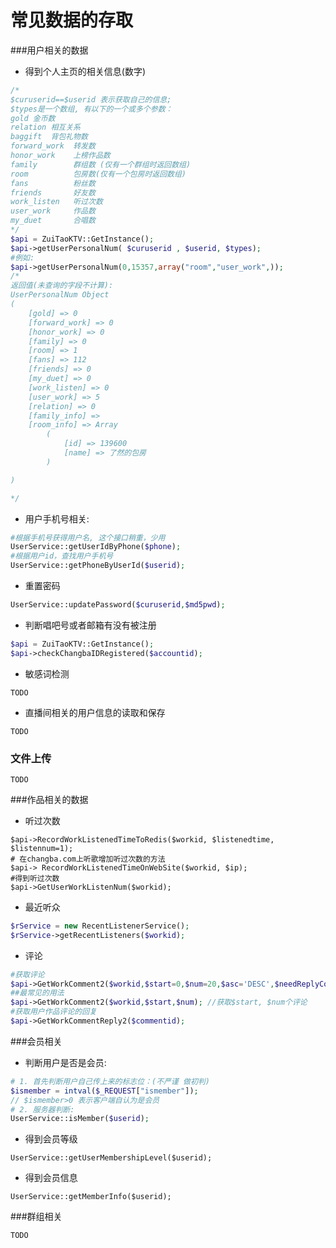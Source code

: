 常见数据的存取
====
###用户相关的数据
 - 得到个人主页的相关信息(数字)

```php
/*
$curuserid==$userid 表示获取自己的信息;
$types是一个数组, 有以下的一个或多个参数：
gold 金币数
relation 相互关系
baggift  背包礼物数
forward_work  转发数
honor_work    上榜作品数
family        群组数 (仅有一个群组时返回数组)
room          包房数(仅有一个包房时返回数组)
fans          粉丝数
friends       好友数
work_listen   听过次数
user_work     作品数
my_duet       合唱数
*/
$api = ZuiTaoKTV::GetInstance();
$api->getUserPersonalNum( $curuserid , $userid, $types);
#例如:
$api->getUserPersonalNum(0,15357,array("room","user_work",));
/*
返回值(未查询的字段不计算):
UserPersonalNum Object
(
    [gold] => 0
    [forward_work] => 0
    [honor_work] => 0
    [family] => 0
    [room] => 1
    [fans] => 112
    [friends] => 0
    [my_duet] => 0
    [work_listen] => 0
    [user_work] => 5
    [relation] => 0
    [family_info] => 
    [room_info] => Array
        (
            [id] => 139600
            [name] => 了然的包房
        )

)

*/
```
- 用户手机号相关:
```php
#根据手机号获得用户名, 这个接口稍重，少用
UserService::getUserIdByPhone($phone);
#根据用户id，查找用户手机号
UserService::getPhoneByUserId($userid);
```

- 重置密码
```php
UserService::updatePassword($curuserid,$md5pwd);
```
- 判断唱吧号或者邮箱有没有被注册
```php
$api = ZuiTaoKTV::GetInstance();
$api->checkChangbaIDRegistered($accountid);
```
- 敏感词检测
 
`TODO`

- 直播间相关的用户信息的读取和保存

`TODO`

### 文件上传

`TODO`

###作品相关的数据
- 听过次数
```
$api->RecordWorkListenedTimeToRedis($workid, $listenedtime, $listennum=1);
# 在changba.com上听歌增加听过次数的方法
$api-> RecordWorkListenedTimeOnWebSite($workid, $ip);
#得到听过次数
$api->GetUserWorkListenNum($workid);
```
- 最近听众
```php
$rService = new RecentListenerService();
$rService->getRecentListeners($workid);
```
- 评论
```php
#获取评论
$api->GetWorkComment2($workid,$start=0,$num=20,$asc='DESC',$needReplyCount=true, $workOwner='');
##最常见的用法
$api->GetWorkComment2($workid,$start,$num); //获取$start, $num个评论
#获取用户作品评论的回复
$api->GetWorkCommentReply2($commentid);
```

###会员相关

- 判断用户是否是会员:
```php
# 1. 首先判断用户自己传上来的标志位：(不严谨 做初判)
$ismember = intval($_REQUEST["ismember"]);
// $ismember>0 表示客户端自认为是会员
# 2. 服务器判断:
UserService::isMember($userid);
```
- 得到会员等级
```
UserService::getUserMembershipLevel($userid);
```
- 得到会员信息
```
UserService::getMemberInfo($userid);
```
###群组相关

`TODO`
